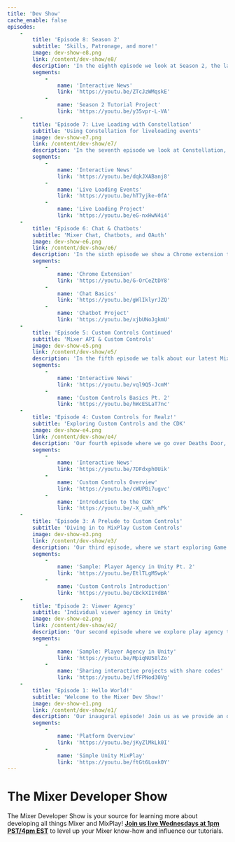 ```yaml
---
title: 'Dev Show'
cache_enable: false
episodes:
    -
        title: 'Episode 8: Season 2'
        subtitle: 'Skills, Patronage, and more!'
        image: dev-show-e8.png
        link: /content/dev-show/e8/
        description: 'In the eighth episode we look at Season 2, the latest major update from Mixer. We discuss changes and new features availble for developers.'
        segments:
            -
                name: 'Interactive News'
                link: 'https://youtu.be/ZTcJzWMqskE'
            -
                name: 'Season 2 Tutorial Project'
                link: 'https://youtu.be/y35vpr-L-VA'
    -
        title: 'Episode 7: Live Loading with Constellation'
        subtitle: 'Using Constellation for liveloading events'
        image: dev-show-e7.png
        link: /content/dev-show/e7/
        description: 'In the seventh episode we look at Constellation, our service that can be used for liveloading events. We also show a new game from VVSpaceship, Arms Race.'
        segments:
            -
                name: 'Interactive News'
                link: 'https://youtu.be/dqkJXABanj8'
            -
                name: 'Live Loading Events'
                link: 'https://youtu.be/hT7yjke-0fA'
            -
                name: 'Live Loading Project'
                link: 'https://youtu.be/eG-nxHwN4i4'
    -
        title: 'Episode 6: Chat & Chatbots'
        subtitle: 'Mixer Chat, Chatbots, and OAuth'
        image: dev-show-e6.png
        link: /content/dev-show/e6/
        description: 'In the sixth episode we show a Chrome extension to blur deleted chat messages, cover the basics of chat, and show how to make a Chatbot.'
        segments:
            -
                name: 'Chrome Extension'
                link: 'https://youtu.be/G-OrCeZtDY8'
            -
                name: 'Chat Basics'
                link: 'https://youtu.be/gWlIklyrJZQ'
            -
                name: 'Chatbot Project'
                link: 'https://youtu.be/xjbUNoJgkmU'
    -
        title: 'Episode 5: Custom Controls Continued'
        subtitle: 'Mixer API & Custom Controls'
        image: dev-show-e5.png
        link: /content/dev-show/e5/
        description: 'In the fifth episode we talk about our latest MixPlay Exclusive, Halls of Horror, and using the Mixer API with Custom Controls.'
        segments:
            -
                name: 'Interactive News'
                link: 'https://youtu.be/vql9Q5-JcmM'
            -
                name: 'Custom Controls Basics Pt. 2'
                link: 'https://youtu.be/hWcESLaT7nc'
    -
        title: 'Episode 4: Custom Controls for Realz!'
        subtitle: 'Exploring Custom Controls and the CDK'
        image: dev-show-e4.png
        link: /content/dev-show/e4/
        description: 'Our fourth episode where we go over Deaths Door, a high-level overview of Custom Controls, and introduce the CDK.'
        segments:
            -
                name: 'Interactive News'
                link: 'https://youtu.be/7DFdxph0Uik'
            -
                name: 'Custom Controls Overview'
                link: 'https://youtu.be/cWUPBi7ugvc'
            -
                name: 'Introduction to the CDK'
                link: 'https://youtu.be/-X_uwhh_mPk'
    -
        title: 'Episode 3: A Prelude to Custom Controls'
        subtitle: 'Diving in to MixPlay Custom Controls'
        image: dev-show-e3.png
        link: /content/dev-show/e3/
        description: 'Our third episode, where we start exploring Game Clients and Custom Controls.'
        segments:
            -
                name: 'Sample: Player Agency in Unity Pt. 2'
                link: 'https://youtu.be/EtlTLgMSwpk'
            -
                name: 'Custom Controls Introduction'
                link: 'https://youtu.be/CBckXI1YdBA'
    -
        title: 'Episode 2: Viewer Agency'
        subtitle: 'Individual viewer agency in Unity'
        image: dev-show-e2.png
        link: /content/dev-show/e2/
        description: 'Our second episode where we explore play agency through Mixer.'
        segments:
            -
                name: 'Sample: Player Agency in Unity'
                link: 'https://youtu.be/MpiqNU58lZo'
            -
                name: 'Sharing interactive projects with share codes'
                link: 'https://youtu.be/lfFPNod30Vg'
    -
        title: 'Episode 1: Hello World!'
        subtitle: 'Welcome to the Mixer Dev Show!'
        image: dev-show-e1.png
        link: /content/dev-show/e1/
        description: 'Our inaugural episode! Join us as we provide an overview of the platform, and walk through a simple Unity tutorial project.'
        segments:
            -
                name: 'Platform Overview'
                link: 'https://youtu.be/jKyZlMkLk0I'
            -
                name: 'Simple Unity MixPlay'
                link: 'https://youtu.be/ftGt6Loxk0Y'
---
```


# The Mixer Developer Show

The Mixer Developer Show is your source for learning more about developing all things Mixer and MixPlay! [**Join us live Wednesdays at 1pm PST/4pm EST**](https://mixer.com/MixerDevShow) to level up your Mixer know-how and influence our tutorials.
